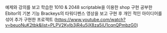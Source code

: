 예제와 강의를 보고 학습한 1010 & 2048
scriptable을 이용한 shop 구현
공부한 Ebitor의 기본 기능
Brackeys의 타워디펜스 영상을 보고 구현 후 개인 적인 아이디어를 섞어 추가 구현한 프로잭트
(https://www.youtube.com/watch?v=beuoNuK2tbk&list=PLPV2KyIb3jR4u5jX8za5iU1cqnQPmbzG0)
